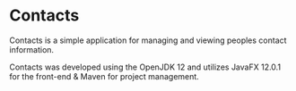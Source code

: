 # Contacts
Contacts is a simple application for managing and viewing peoples contact information.

Contacts was developed using the OpenJDK 12 and utilizes JavaFX 12.0.1 for the front-end & Maven for
project management.

